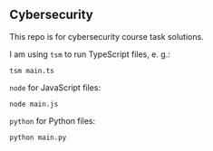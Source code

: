 ## Cybersecurity

This repo is for cybersecurity course task solutions.

I am using `tsm` to run TypeScript files, e. g.:
```
tsm main.ts
```

`node` for JavaScript files:
```
node main.js
```

`python` for Python files:
```
python main.py
```
